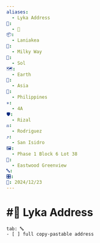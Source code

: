 ```yaml
---
aliases:
  - Lyka Address
📁:
  - 📍
📦:
  - Laniakea
💱:
  - Milky Way
🔀:
  - Sol
🗺️:
  - Earth
🎨:
  - Asia
🏁:
  - Philippines
✳️:
  - 4A
🛡️:
  - Rizal
⚖️:
  - Rodriguez
⤴️:
  - San Isidro
🖼️:
  - Phase 1 Block 6 Lot 38
📍:
  - Eastwood Greenview
🔤: 
🎛️: 
📅: 2024/12/23
---
```

# #📍 Lyka Address

```tabs
tab: 🔤
- [ ] full copy-pastable address
```